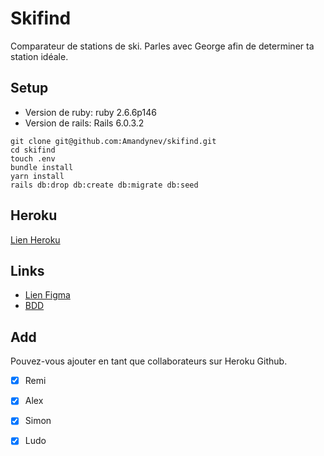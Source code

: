 # Skifind

Comparateur de stations de ski. Parles avec George afin de determiner ta station idéale.

## Setup

- Version de ruby: ruby 2.6.6p146
- Version de rails: Rails 6.0.3.2



```
git clone git@github.com:Amandynev/skifind.git
cd skifind
touch .env
bundle install
yarn install
rails db:drop db:create db:migrate db:seed
```

## Heroku

[Lien Heroku](https//www.skifind.herokuapp.com/)


## Links

- [Lien Figma](https://www.figma.com/file/pEMTwKPccVsgI9QeHpoU2V/Skifind?node-id=17%3A8)
- [BDD](https://kitt.lewagon.com/db/14146)

## Add

Pouvez-vous ajouter en tant que collaborateurs sur Heroku Github.
- [X] Remi
- [X] Alex
- [X] Simon
- [X] Ludo


